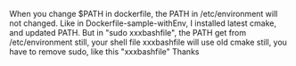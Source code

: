 When you change $PATH in dockerfile, the PATH in /etc/environment will not changed. Like in Dockerfile-sample-withEnv, I installed latest cmake, and updated PATH. But in "sudo xxxbashfile", the PATH get from /etc/environment still, your shell file xxxbashfile will use old cmake still, you have to remove sudo, like this "xxxbashfile"
Thanks